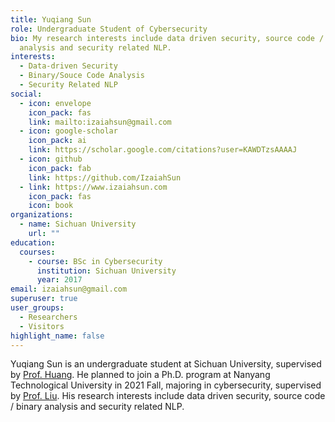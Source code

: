 ```yaml
---
title: Yuqiang Sun
role: Undergraduate Student of Cybersecurity
bio: My research interests include data driven security, source code / binary
  analysis and security related NLP.
interests:
  - Data-driven Security
  - Binary/Souce Code Analysis
  - Security Related NLP
social:
  - icon: envelope
    icon_pack: fas
    link: mailto:izaiahsun@gmail.com
  - icon: google-scholar
    icon_pack: ai
    link: https://scholar.google.com/citations?user=KAWDTzsAAAAJ
  - icon: github
    icon_pack: fab
    link: https://github.com/IzaiahSun
  - link: https://www.izaiahsun.com
    icon_pack: fas
    icon: book
organizations:
  - name: Sichuan University
    url: ""
education:
  courses:
    - course: BSc in Cybersecurity
      institution: Sichuan University
      year: 2017
email: izaiahsun@gmail.com
superuser: true
user_groups:
  - Researchers
  - Visitors
highlight_name: false
---
```

Yuqiang Sun is an undergraduate student at Sichuan University, supervised by [Prof. Huang](https://www.chenghuang.org/). He planned to join a Ph.D. program at Nanyang Technological University in 2021 Fall, majoring in cybersecurity, supervised by [Prof. Liu](https://personal.ntu.edu.sg/yangliu/). His research interests include data driven security, source code / binary analysis and security related NLP.
